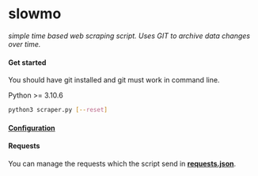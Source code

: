 # slowmo

*simple time based web scraping script. Uses GIT to archive data changes over time.*

#### Get started

You should have git installed and git must work in command line.

Python >= 3.10.6

```bash
python3 scraper.py [--reset]
```

#### [Configuration](slowmo/config.ini)


#### Requests 
You can manage the requests which the script send in **[requests.json](./slowmo/requests.json)**.

